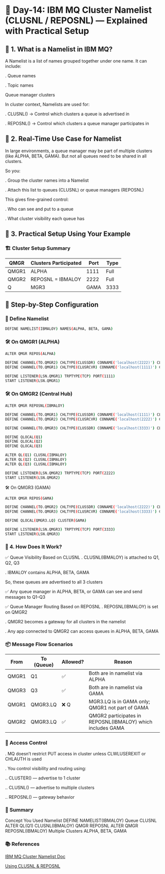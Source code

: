 # 📘 Day-14: IBM MQ Cluster Namelist (CLUSNL / REPOSNL) — Explained with Practical Setup
## 🔹 1. What is a Namelist in IBM MQ?
A Namelist is a list of names grouped together under one name. It can include:

. Queue names

. Topic names

Queue manager clusters

In cluster context, Namelists are used for:

. CLUSNL() → Control which clusters a queue is advertised in

. REPOSNL() → Control which clusters a queue manager participates in

## 🔹 2. Real-Time Use Case for Namelist
In large environments, a queue manager may be part of multiple clusters (like ALPHA, BETA, GAMA). But not all queues need to be shared in all clusters.

So you:

. Group the cluster names into a Namelist

. Attach this list to queues (CLUSNL) or queue managers (REPOSNL)

This gives fine-grained control:

. Who can see and put to a queue

. What cluster visibility each queue has

## 🔹 3. Practical Setup Using Your Example
### 🏗️ Cluster Setup Summary
|QMGR	|Clusters Participated	|Port	|Type|
|------|----------------------|-----|-----|
|QMGR1	|ALPHA	|1111	|Full|
|QMGR2	|REPOSNL = IBMALOY	|2222	|Full|
Q|MGR3	|GAMA	|3333	|Full|

## 📝 Step-by-Step Configuration
### 🧩 Define Namelist
```bash
DEFINE NAMELIST(IBMALOY) NAMES(ALPHA, BETA, GAMA)
```
### 🛠️ On QMGR1 (ALPHA)
```bash
ALTER QMGR REPOS(ALPHA)

DEFINE CHANNEL(TO.QMGR2) CHLTYPE(CLUSSDR) CONNAME('localhost(2222)') CLUSTER(BETA)
DEFINE CHANNEL(TO.QMGR1) CHLTYPE(CLUSRCVR) CONNAME('localhost(1111)') CLUSTER(ALPHA)

DEFINE LISTENER(LSN.QMGR1) TRPTYPE(TCP) PORT(1111)
START LISTENER(LSN.QMGR1)
```
### 🛠️ On QMGR2 (Central Hub)
```bash
ALTER QMGR REPOSNL(IBMALOY)

DEFINE CHANNEL(TO.QMGR1) CHLTYPE(CLUSSDR) CONNAME('localhost(1111)') CLUSTER(ALPHA)
DEFINE CHANNEL(TO.QMGR2) CHLTYPE(CLUSRCVR) CONNAME('localhost(2222)') CLUSNL(IBMALOY)

DEFINE CHANNEL(TO.QMGR3) CHLTYPE(CLUSSDR) CONNAME('localhost(3333)') CLUSTER(GAMA)

DEFINE QLOCAL(Q1)
DEFINE QLOCAL(Q2)
DEFINE QLOCAL(Q3)

ALTER QL(Q1) CLUSNL(IBMALOY)
ALTER QL(Q2) CLUSNL(IBMALOY)
ALTER QL(Q3) CLUSNL(IBMALOY)

DEFINE LISTENER(LSN.QMGR2) TRPTYPE(TCP) PORT(2222)
START LISTENER(LSN.QMGR2)
```
🛠️ On QMGR3 (GAMA)
```bash
ALTER QMGR REPOS(GAMA)

DEFINE CHANNEL(TO.QMGR2) CHLTYPE(CLUSSDR) CONNAME('localhost(2222)') CLUSTER(BETA)
DEFINE CHANNEL(TO.QMGR3) CHLTYPE(CLUSRCVR) CONNAME('localhost(3333)') CLUSTER(GAMA)

DEFINE QLOCAL(QMGR3.LQ) CLUSTER(GAMA)

DEFINE LISTENER(LSN.QMGR3) TRPTYPE(TCP) PORT(3333)
START LISTENER(LSN.QMGR3)
```
### 🔄 4. How Does It Work?
✅ Queue Visibility Based on CLUSNL
. CLUSNL(IBMALOY) is attached to Q1, Q2, Q3

. IBMALOY contains ALPHA, BETA, GAMA

So, these queues are advertised to all 3 clusters

✅ Any queue manager in ALPHA, BETA, or GAMA can see and send messages to Q1–Q3

✅ Queue Manager Routing Based on REPOSNL
. REPOSNL(IBMALOY) is set on QMGR2

. QMGR2 becomes a gateway for all clusters in the namelist

. Any app connected to QMGR2 can access queues in ALPHA, BETA, GAMA

### 📦 Message Flow Scenarios
|From	|To (Queue)	|Allowed?	|Reason|
|-----|-----------|---------|------|
|QMGR1	|Q1	|✅	|Both are in namelist via ALPHA|
|QMGR3	|Q3	|✅	|Both are in namelist via GAMA|
|QMGR1	|QMGR3.LQ	|❌	Q|MGR3.LQ is in GAMA only; QMGR1 not part of GAMA|
|QMGR2	|QMGR3.LQ	|✅	|QMGR2 participates in REPOSNL(IBMALOY) which includes GAMA|

### 🔐 Access Control
. MQ doesn’t restrict PUT access in cluster unless CLWLUSEREXIT or CHLAUTH is used

. You control visibility and routing using:

.. CLUSTER() — advertise to 1 cluster

.. CLUSNL() — advertise to multiple clusters

.. REPOSNL() — gateway behavior

### 🧠 Summary
Concept	You Used
Namelist	DEFINE NAMELIST(IBMALOY)
Queue CLUSNL	ALTER QL(Q1) CLUSNL(IBMALOY)
QMGR REPOSNL	ALTER QMGR REPOSNL(IBMALOY)
Multiple Clusters	ALPHA, BETA, GAMA

### 📚 References
[IBM MQ Cluster Namelist Doc](https://www.ibm.com/docs/en/ibm-mq/9.3?topic=clusters-cluster-namelist)

[Using CLUSNL & REPOSNL](https://www.ibm.com/docs/en/ibm-mq/9.3?topic=clusters-configuring-cluster)

